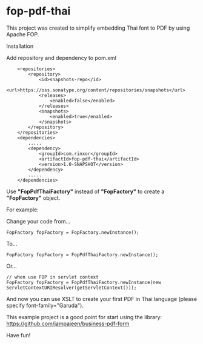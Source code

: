 # fop-pdf-thai

This project was created to simplify embedding Thai font to PDF by using Apache FOP.

Installation

Add repository and dependency to pom.xml
```
    <repositories>
        <repository>
            <id>snapshots-repo</id>
            <url>https://oss.sonatype.org/content/repositories/snapshots</url>
            <releases>
                <enabled>false</enabled>
            </releases>
            <snapshots>
                <enabled>true</enabled>
            </snapshots>
        </repository>
    </repositories>
    <dependencies>
    	.....
        <dependency>
            <groupId>com.rinxor</groupId>
            <artifactId>fop-pdf-thai</artifactId>
            <version>1.0-SNAPSHOT</version>
        </dependency>
        .....
    </dependencies>
```

Use **"FopPdfThaiFactory"** instead of **"FopFactory"** to create a **"FopFactory"** object.

For example:

Change your code from...
```
FopFactory fopFactory = FopFactory.newInstance();
```

To...
```
FopFactory fopFactory = FopPdfThaiFactory.newInstance();
```

Or...
```
// when use FOP in servlet context
FopFactory fopFactory = FopPdfThaiFactory.newInstance(new ServletContextURIResolver(getServletContext())); 
```

And now you can use XSLT to create your first PDF in Thai language (please specify font-family="Garuda").

This example project is a good point for start using the library:  https://github.com/jampajeen/business-pdf-form

Have fun!

